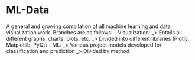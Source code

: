 # ML-Data

A general and growing compilation of all machine learning and data visualization work. Branches are as follows:
      - Visualization:
            _> Entails all different graphs, charts, plots, etc.
            _> Divided into different libraries (Plotly, Matplotlib, PyQt)
      - ML:
            _> Various project models developed for classification and prediction
            _> Divided by method
